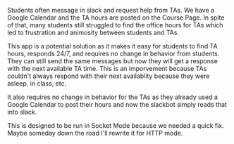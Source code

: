 Students often message in slack and request help from TAs. We have a Google Calendar and the TA hours are posted on the Course Page. In spite of that, many students still struggled to find the office hours for TAs which led to frustration and animosity between students and TAs.

This app is a potential solution as it makes it easy for students to find TA hours, responds 24/7, and requires no change in behavior from students. They can still send the same messages but now they will get a response with the next available TA time. This is an imporvement because TAs couldn't always respond with their next availablity because they were asleep, in class, etc.

It also requires no change in behavior for the TAs as they already used a Google Calendar to post their hours and now the slackbot simply reads that into slack.

This is designed to be run in Socket Mode because we needed a quick fix. Maybe someday down the road I'll rewrite it for HTTP mode.
